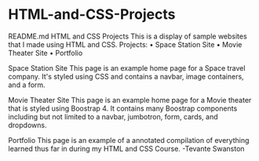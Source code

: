 # HTML-and-CSS-Projects
README.md
HTML and CSS Projects
This is a display of sample websites that I made using HTML and CSS.
Projects:
• Space Station Site
• Movie Theater Site
• Portfolio 

Space Station Site
This page is an example home page for a Space travel company. It's styled using CSS and contains
a navbar, image containers, and a form.

Movie Theater Site
This page is an example home page for a Movie theater that is styled using Boostrap 4. It
contains many Boostrap components including but not limited to a navbar, jumbotron, form,
cards, and dropdowns.

Portfolio
This page is an example of a annotated compilation of everything learned thus far in during my HTML and CSS Course.
-Tevante Swanston